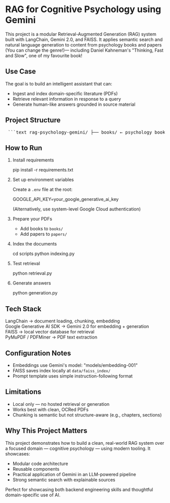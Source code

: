 RAG for Cognitive Psychology using Gemini
=========================================

This project is a modular Retrieval-Augmented Generation (RAG) system built with LangChain, Gemini 2.0, and FAISS. It applies semantic search and natural language generation to content from psychology books and papers (You can change the genre!)— including Daniel Kahneman's "Thinking, Fast and Slow", one of my favourite book!

Use Case
--------

The goal is to build an intelligent assistant that can:
- Ingest and index domain-specific literature (PDFs)
- Retrieve relevant information in response to a query
- Generate human-like answers grounded in source material

Project Structure
-----------------

<pre> ```text rag-psychology-gemini/ ├── books/ ← psychology books (PDFs) ├── research_papers/ ← research papers (PDFs) ├── data/ ← stores FAISS index ├── scripts/ │ ├── config.py │ ├── indexing.py ← loads, chunks, embeds, and indexes │ ├── retrieval.py ← retrieves top-k relevant chunks │ └── generation.py ← prompts Gemini to answer with context ├── requirements.txt ├── .gitignore └── README.md ``` </pre>

How to Run
----------

1. Install requirements

    pip install -r requirements.txt

2. Set up environment variables

    Create a `.env` file at the root:

    GOOGLE_API_KEY=your_google_generative_ai_key

    (Alternatively, use system-level Google Cloud authentication)

3. Prepare your PDFs

    - Add books to `books/`
    - Add papers to `papers/`

4. Index the documents

    cd scripts
    python indexing.py

5. Test retrieval

    python retrieval.py

6. Generate answers

    python generation.py

Tech Stack
----------

LangChain                → document loading, chunking, embedding  
Google Generative AI SDK → Gemini 2.0 for embedding + generation  
FAISS                    → local vector database for retrieval  
PyMuPDF / PDFMiner       → PDF text extraction

Configuration Notes
-------------------

- Embeddings use Gemini's model: "models/embedding-001"
- FAISS saves index locally at `data/faiss_index/`
- Prompt template uses simple instruction-following format

Limitations
-----------

- Local only — no hosted retrieval or generation
- Works best with clean, OCRed PDFs
- Chunking is semantic but not structure-aware (e.g., chapters, sections)

Why This Project Matters
------------------------

This project demonstrates how to build a clean, real-world RAG system over a focused domain — cognitive psychology — using modern tooling. It showcases:

- Modular code architecture
- Reusable components
- Practical application of Gemini in an LLM-powered pipeline
- Strong semantic search with explainable sources

Perfect for showcasing both backend engineering skills and thoughtful domain-specific use of AI.
